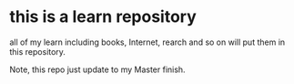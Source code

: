# this is a learn repository

all of my learn including books, Internet, rearch and so on will put them in this repository.

Note, this repo just update to my Master finish.
